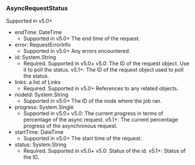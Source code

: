 ### AsyncRequestStatus
Supported in v5.0+

- endTime: DateTime
  - Supported in v5.0+
  The end time of the request.
- error: RequestErrorInfo
  - Supported in v5.0+
  Any errors encountered.
- id: System.String
  - Required. Supported in v5.0+
  v5.0: The ID of the request object. Use it to poll the status.
  v5.1+: The ID of the request object used to poll the status.
- links: a list of Links
  - Required. Supported in v5.0+
  References to any related objects.
- nodeId: System.String
  - Supported in v5.0+
  The ID of the node where the job ran.
- progress: System.Single
  - Supported in v5.0+
  v5.0: The current progress in terms of percentage of the async request.
  v5.1+: The current percentage progress of the asynchronous request.
- startTime: DateTime
  - Supported in v5.0+
  The start time of the request.
- status: System.String
  - Required. Supported in v5.0+
  v5.0: Status of the id.
  v5.1+: Status of the ID.
